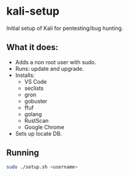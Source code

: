 # kali-setup
Initial setup of Kali for pentesting/bug hunting.

## What it does:
- Adds a non root user with sudo.
- Runs: update and upgrade.
- Installs: 
  - VS Code
  - seclists
  - gron
  - gobuster
  - ffuf
  - golang
  - RustScan
  - Google Chrome
- Sets up locate DB.

## Running
```bash
sudo ./setup.sh <username>
```